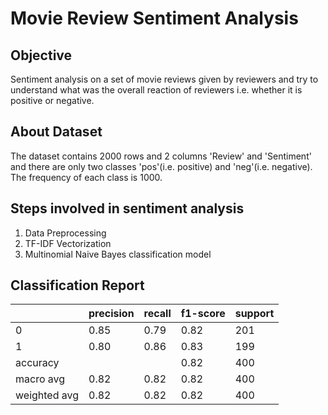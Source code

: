 # Movie Review Sentiment Analysis
## Objective 
Sentiment analysis on a set of movie reviews given by reviewers and try to understand what was the overall reaction of reviewers i.e. whether it is positive or negative.

## About Dataset
The dataset contains 2000 rows and 2 columns 'Review' and 'Sentiment' and there are only two classes 'pos'(i.e. positive) and 'neg'(i.e. negative). The frequency of each class is 1000.

## Steps involved in sentiment analysis
1. Data Preprocessing
2. TF-IDF Vectorization
3. Multinomial Naive Bayes classification model

## Classification Report
|    |precision | recall | f1-score | support|
| ---| ---      | ---    | ---      | ---    |
| 0  |   0.85   | 0.79   |   0.82   |   201  |
| 1  |   0.80   | 0.86   |   0.83   |   199  |
|accuracy      |         |          |   0.82 |  400 |
| macro avg    |  0.82   |     0.82 |   0.82 |  400 |
| weighted avg |  0.82   |    0.82  |   0.82 |  400 |


